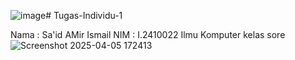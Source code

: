 ![image](https://github.com/user-attachments/assets/67bd6778-4447-43c0-8a14-d121abd9230b)# Tugas-Individu-1

Nama : Sa'id AMir Ismail 
NIM : I.2410022
Ilmu Komputer kelas sore 
![Screenshot 2025-04-05 172413](https://github.com/user-attachments/assets/85d49d35-da86-4e49-bc21-45f49bfb20d7)
